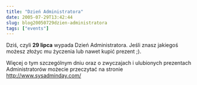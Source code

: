 ```yaml
---
title: "Dzień Administratora"
date: 2005-07-29T13:42:44
slug: blog20050729dzien-administratora
tags: ["events"]
---
```

Dziś, czyli <strong>29 lipca</strong> wypada Dzień Administratora.
Jeśli znasz jakiegoś możesz złożyc mu życzenia lub nawet kupić prezent ;).

Więcej o tym szczególnym dniu oraz o zwyczajach i ulubionych prezentach Administratorów możecie przeczytać na stronie <a href="http://www.sysadminday.com/">http://www.sysadminday.com/</a>
